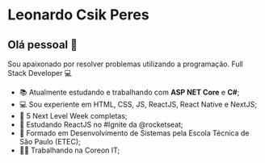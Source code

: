 # Leonardo Csik Peres

## Olá pessoal 👋
Sou apaixonado por resolver problemas utilizando a programação.
Full Stack Developer 💻

- 📚  Atualmente estudando e trabalhando com **ASP NET Core** e **C#**;
- 💻  Sou experiente em HTML, CSS, JS, ReactJS, React Native e NextJS;
- 🚀  5 Next Level Week completas;
- 💜  Estudando ReactJS no #Ignite da @rocketseat;
- 📘  Formado em Desenvolvimento de Sistemas pela Escola Técnica de São Paulo (ETEC);
- 👨‍💻  Trabalhando na Coreon IT;


